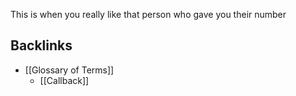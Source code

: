 This is when you really like that person who gave you their number
## Backlinks
* [[Glossary of Terms]]
	* [[Callback]]

